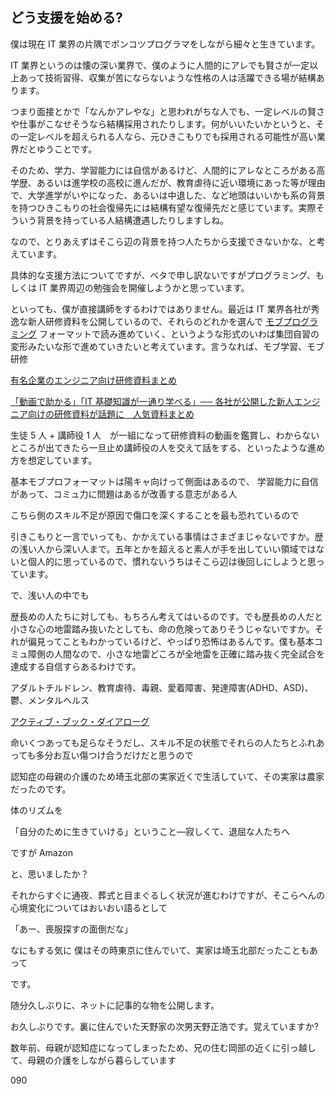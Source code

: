 ## どう支援を始める?

僕は現在 IT 業界の片隅でポンコツプログラマをしながら細々と生きています。

IT 業界というのは懐の深い業界で、僕のように人間的にアレでも賢さが一定以上あって技術習得、収集が苦にならないような性格の人は活躍できる場が結構あります。

つまり面接とかで「なんかアレやな」と思われがちな人でも、一定レベルの賢さや仕事がこなせそうなら結構採用されたりします。何がいいたいかというと、その一定レベルを超えられる人なら、元ひきこもりでも採用される可能性が高い業界だとゆうことです。

そのため、学力、学習能力には自信があるけど、人間的にアレなところがある高学歴、あるいは進学校の高校に進んだが、教育虐待に近い環境にあった等が理由で、大学進学がいやになった、あるいは中退した、など地頭はいいかも系の背景を持つひきこもりの社会復帰先には結構有望な復帰先だと感じています。実際そういう背景を持っている人結構遭遇したりしますしね。

なので、とりあえずはそこら辺の背景を持つ人たちから支援できないかな、と考えています。

具体的な支援方法についてですが、ベタで申し訳ないですがプログラミング、もしくは IT 業界周辺の勉強会を開催しようかと思っています。

といっても、僕が直接講師をするわけではありません。最近は IT 業界各社が秀逸な新人研修資料を公開しているので、それらのどれかを選んで [モブプログラミング](https://www.agile-studio.jp/post/apm-mob-programming) フォーマットで読み進めていく、というような形式のいわば集団自習の変形みたいな形で進めていきたいと考えています。言うなれば、モブ学習、モブ研修

[有名企業のエンジニア向け研修資料まとめ](https://qiita.com/KNR109/items/f3268b311e11d5b821c0)

[「動画で助かる」「IT 基礎知識が一通り学べる」── 各社が公開した新人エンジニア向けの研修資料が話題に　人気資料まとめ](https://www.itmedia.co.jp/news/articles/2107/30/news111.html)

生徒 5 人 + 講師役 1 人　が一組になって研修資料の動画を鑑賞し、わからないところが出てきたら一旦止め講師役の人を交えて話をする、といったような進め方を想定しています。

基本モブプロフォーマットは陽キャ向けって側面はあるので、
学習能力に自信があって、コミュ力に問題はあるが改善する意志がある人

こちら側のスキル不足が原因で傷口を深くすることを最も恐れているので

引きこもりと一言でいっても、かかえている事情はさまざまじゃないですか。歴の浅い人から深い人まで。五年とかを超えると素人が手を出していい領域ではないと個人的に思っているので、慣れないうちはそこら辺は後回しにしようと思っています。

で、浅い人の中でも

歴長めの人たちに対しても、もちろん考えてはいるのです。でも歴長めの人だと小さな心の地雷踏み抜いたとしても、命の危険ってありそうじゃないですか。それが偏見ってこともわかっているけど、やっぱり恐怖はあるんです。僕も基本コミュ障側の人間なので、小さな地雷どころが全地雷を正確に踏み抜く完全試合を達成する自信すらあるわけです。

アダルトチルドレン、教育虐待、毒親、愛着障害、発達障害(ADHD、ASD)、鬱、メンタルヘルス

[アクティブ・ブック・ダイアローグ](https://www.abd-abd.com/)

命いくつあっても足らなそうだし、スキル不足の状態でそれらの人たちとふれあっても多分お互い傷つけ合うだけだと思うので

認知症の母親の介護のため埼玉北部の実家近くで生活していて、その実家は農家だったのです。

体のリズムを

「自分のために生きていける」ということ―寂しくて、退屈な人たちへ

ですが
Amazon

と、思いましたか？

それからすぐに通夜、葬式と目まぐるしく状況が進むわけですが、そこらへんの心境変化についてはおいおい語るとして

「あー、喪服探すの面倒だな」

なにもする気に
僕はその時東京に住んでいて、実家は埼玉北部だったこともあって

です。

随分久しぶりに、ネットに記事的な物を公開します。

お久しぶりです。裏に住んでいた天野家の次男天野正浩です。覚えていますか?

数年前、母親が認知症になってしまったため、兄の住む岡部の近くに引っ越して、母親の介護をしながら暮らしています

090
